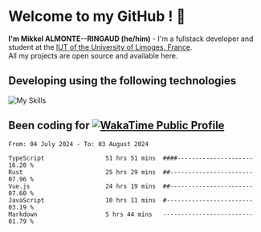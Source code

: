 # Welcome to my GitHub ! 🌃

**I'm Mikkel ALMONTE--RINGAUD (he/him)** - I'm a fullstack developer and student at the [IUT of the University of Limoges, France](https://iut.unilim.fr). \
All my projects are open source and available here.

## Developing using the following technologies

![My Skills](https://skillicons.dev/icons?i=dart,solidjs,pnpm,nodejs,ts,js,vercel,netlify,html,css,rust,astro,git,vue,md,electron,figma,github,bash,bun,cloudflare,py,tailwind,nginx,npm,tauri,vite,zig,yarn,windicss&theme=dark)

## Been coding for [![WakaTime Public Profile](https://wakatime.com/badge/user/0839e595-e07a-435c-8d59-ed95f2a3d6dd.svg?style=flat-square)](https://wakatime.com/@0839e595-e07a-435c-8d59-ed95f2a3d6dd)

<!--START_SECTION:waka-->

```plain
From: 04 July 2024 - To: 03 August 2024

TypeScript                 51 hrs 51 mins  ####---------------------   16.20 %
Rust                       25 hrs 29 mins  ##-----------------------   07.96 %
Vue.js                     24 hrs 19 mins  ##-----------------------   07.60 %
JavaScript                 10 hrs 11 mins  #------------------------   03.19 %
Markdown                   5 hrs 44 mins   -------------------------   01.79 %
```

<!--END_SECTION:waka-->
